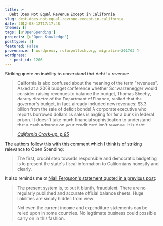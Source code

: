 ```yaml
---
title: >-
  Debt Does Not Equal Revenue Except in California
slug: debt-does-not-equal-revenue-except-in-california
date: 2012-08-12T17:17:48
themes: []
tags: [u'OpenSpending']
projects: [u'Open Knowledge']
posttypes: []
featured: False
provenance: [ wordpress, rufuspollock.org, migration-201703 ]
wordpress:
  - post_id: 1206
---
```


Striking quote on inability to understand that debt != revenue:

> California is also confused about the meaning of the term "revenues". Asked at a 2008 budget conference whether Schwarzenegger would consider raising revenues to balance the budget, Thomas Sheehy, deputy director of the Department of Finance, replied that the governor's budget, in fact, already included new revenues: $3.3 billion from the sale of deficit bonds! A corporate executive who reports borrowed dollars as sales is angling for for a bunk in federal prison. It doesn't take much financial sophistication to understand that a cash advance on your credit card isn't revenue. It is debt.
>
> [*California Crack-up, p.95*](http://openlibrary.org/works/OL16420003W/California_crackup)

The authors follow this with this comment which I think is of striking relevance to [Open Spending](http://openspending.org/):

> The first, crucial step towards responsible and democratic budgeting is to present the state's fiscal information to Californians honestly and clearly.

It also reminds me of [Niall Ferguson's statement quoted in a previous post](http://rufuspollock.org/2012/06/17/public-debt-public-finances-and-openspending/):

> The present system is, to put it bluntly, fraudulent. There are no regularly published and accurate official balance sheets. Huge liabilities are simply hidden from view.
>
> Not even the current income and expenditure statements can be relied upon in some countries. No legitimate business could possible carry on in this fashion.

